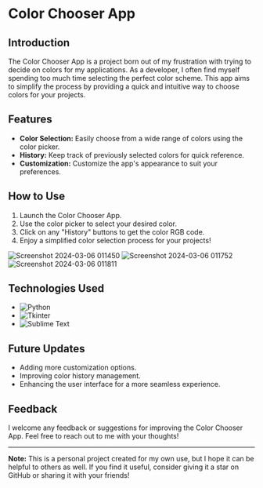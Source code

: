 # Color Chooser App

## Introduction

The Color Chooser App is a project born out of my frustration with trying to decide on colors for my applications. As a developer, I often find myself spending too much time selecting the perfect color scheme. This app aims to simplify the process by providing a quick and intuitive way to choose colors for your projects.

## Features

- **Color Selection:** Easily choose from a wide range of colors using the color picker.
- **History:** Keep track of previously selected colors for quick reference.
- **Customization:** Customize the app's appearance to suit your preferences.

## How to Use

1. Launch the Color Chooser App.
2. Use the color picker to select your desired color.
3. Click on any "History" buttons to get the color RGB code.
4. Enjoy a simplified color selection process for your projects!
   
![Screenshot 2024-03-06 011450](https://github.com/Rolbel/Color-Chooser/assets/121589644/729d1220-c943-4625-bd7a-ada68ecef948)
![Screenshot 2024-03-06 011752](https://github.com/Rolbel/Color-Chooser/assets/121589644/deb16ce5-92d9-4889-8fca-e9a9c41ac37e)
![Screenshot 2024-03-06 011811](https://github.com/Rolbel/Color-Chooser/assets/121589644/87948320-7999-4e03-9ab6-ad7570e3ffcd)


## Technologies Used

- ![Python](https://img.shields.io/badge/Python-3.9-blue)
- ![Tkinter](https://img.shields.io/badge/Tkinter-8.6-green)
- ![Sublime Text](https://img.shields.io/badge/Sublime_Text-4-orange)

## Future Updates

- Adding more customization options.
- Improving color history management.
- Enhancing the user interface for a more seamless experience.

## Feedback

I welcome any feedback or suggestions for improving the Color Chooser App. Feel free to reach out to me with your thoughts!

---

**Note:** This is a personal project created for my own use, but I hope it can be helpful to others as well. If you find it useful, consider giving it a star on GitHub or sharing it with your friends!
